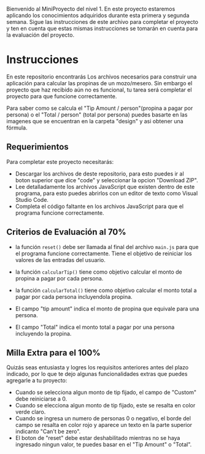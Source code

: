 
Bienvenido al MiniProyecto del nivel 1. En este proyecto estaremos aplicando los conocimientos adquiridos durante esta primera y segunda semana. Sigue las instrucciones de este archivo para completar el proyecto y ten en cuenta que estas mismas instrucciones se tomarán en cuenta para la evaluación del proyecto.

# Instrucciones

En este repositorio encontrarás Los archivos necesarios para construir una aplicación para calcular las propinas de un mozo/mesero. Sin embargo el proyecto que haz recibido aún no es funcional, tu tarea será completar el proyecto para que funcione correctamente.

Para saber como se calcula el "Tip Amount / person"(propina a pagar por persona) o el "Total / person" (total por persona) puedes basarte en las imagenes que se encuentran en la carpeta "design" y asi obtener una fórmula.

## Requerimientos

Para completar este proyecto necesitarás:
- Descargar los archivos de deste repositorio, para esto puedes ir al boton superior que dice "code" y seleccionar la opcion "Download ZIP".
- Lee detalladamente los archivos JavaScript que existen dentro de este programa, para esto puedes abrirlos con un editor de texto como Visual Studio Code.
- Completa el código faltante en los archivos JavaScript para que el programa funcione correctamente.

## Criterios de Evaluación al 70%

- la función `reset()` debe ser llamada al final del archivo `main.js` para que el programa funcione correctamente. Tiene el objetivo de reiniciar los valores de las entradas del usuario.
- la función `calcularTip()` tiene como objetivo calcular el monto de propina a pagar por cada persona.
- la función `calcularTotal()` tiene como objetivo calcular el monto total a pagar por cada persona incluyendola propina.


- El campo "tip amount" indica el monto de propina que equivale para una persona.
- El campo "Total" indica el monto total a pagar por una persona incluyendo la propina.

## Milla Extra para el 100%

Quizás seas entusiasta y logres los requisitos anteriores antes del plazo indicado, por lo que te dejo algunas funcionalidades extras que puedes agregarle a tu proyecto:

- Cuando se selecciona algun monto de tip fijado, el campo de "Custom" debe reiniciarse a 0.
- Cuando se elecciona algun monto de tip fijado, este se resalta en color verde claro.
- Cuando se ingresa un numero de personas 0 o negativo, el borde del campo se resalta en color rojo y aparece un texto en la parte superior indicanto "Can't be zero".
- El boton de "reset" debe estar deshabilitado mientras no se haya ingresado ningun valor, te puedes basar en el "Tip Amount" o "Total".